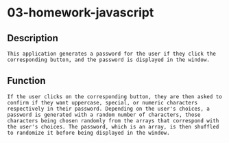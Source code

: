 # 03-homework-javascript

## Description
    This application generates a password for the user if they click the corresponding button, and the password is displayed in the window.

## Function
    If the user clicks on the corresponding button, they are then asked to confirm if they want uppercase, special, or numeric characters respectively in their password. Depending on the user's choices, a password is generated with a random number of characters, those characters being chosen randomly from the arrays that correspond with the user's choices. The password, which is an array, is then shuffled to randomize it before being displayed in the window.